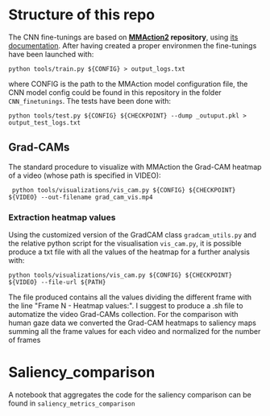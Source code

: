# Structure of this repo
The CNN fine-tunings are based on **[MMAction2](https://github.com/open-mmlab/mmaction2) repository**, using [its documentation](https://mmaction2.readthedocs.io/en/latest/get_started/overview.html).
After having created a proper environmen the fine-tunings have been launched with:
```console
python tools/train.py ${CONFIG} > output_logs.txt
```
where CONFIG is the path to the MMAction model configuration file, the CNN model config could be found in this repository in the folder `CNN_finetunings`.
The tests have been done with:
```console
python tools/test.py ${CONFIG} ${CHECKPOINT} --dump _outuput.pkl > output_test_logs.txt
```

## Grad-CAMs
The standard procedure to visualize with MMAction the Grad-CAM heatmap of a video (whose path is specified in VIDEO):
```console
 python tools/visualizations/vis_cam.py ${CONFIG} ${CHECKPOINT} ${VIDEO} --out-filename grad_cam_vis.mp4
```

### Extraction heatmap values

Using the customized version of the GradCAM class `gradcam_utils.py` and the relative python script for the visualisation `vis_cam.py`,  it is possible produce a txt file with all the values of the heatmap for a further analysis with:
```console
python tools/visualizations/vis_cam.py ${CONFIG} ${CHECKPOINT} ${VIDEO} --file-url ${PATH}
```
The file produced contains all the values dividing the different frame with the line "Frame N - Heatmap values:". I suggest to produce a .sh file to automatize the video Grad-CAMs collection. For the comparison with human gaze data we converted the Grad-CAM heatmaps to saliency maps summing all the frame values for each video and normalized for the number of frames


# Saliency_comparison
A notebook that aggregates the code for the saliency comparison can be found in `saliency_metrics_comparison`








